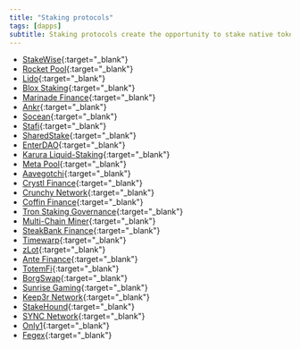 ```yaml
---
title: "Staking protocols"
tags: [dapps]
subtitle: Staking protocols create the opportunity to stake native tokens to secure blockchains that use a PoS consensus mechanism (and variants).
---
```


- [StakeWise](https://stakewise.io/){:target="_blank"}
- [Rocket Pool](https://rocketpool.net/){:target="_blank"}
- [Lido](https://lido.fi/){:target="_blank"}
- [Blox Staking](https://www.bloxstaking.com/){:target="_blank"}
- [Marinade Finance](https://marinade.finance){:target="_blank"}
- [Ankr](https://www.ankr.com/){:target="_blank"}
- [Socean](https://www.socean.fi){:target="_blank"}
- [Stafi](https://www.stafi.io/){:target="_blank"}
- [SharedStake](https://www.sharedstake.org/){:target="_blank"}
- [EnterDAO](https://enterdao.xyz){:target="_blank"}
- [Karura Liquid-Staking](https://acala.network/karura){:target="_blank"}
- [Meta Pool](https://metapool.app){:target="_blank"}
- [Aavegotchi](https://aavegotchi.com){:target="_blank"}
- [Crystl Finance](https://www.crystl.finance){:target="_blank"}
- [Crunchy Network](https://crunchy.network){:target="_blank"}
- [Coffin Finance](https://coffin.finance){:target="_blank"}
- [Tron Staking Governance](http://tronscan.org){:target="_blank"}
- [Multi-Chain Miner](https://multichain-miner.net){:target="_blank"}
- [SteakBank Finance](https://steakbank.finance/){:target="_blank"}
- [Timewarp](https://timewarp.finance){:target="_blank"}
- [zLot](https://zlot.finance/){:target="_blank"}
- [Ante Finance](https://ante.finance){:target="_blank"}
- [TotemFi](https://totemfi.com){:target="_blank"}
- [BorgSwap](https://borgswap.exchange){:target="_blank"}
- [Sunrise Gaming](https://sunrisegaming-dao.com){:target="_blank"}
- [Keep3r Network](https://keep3r.network){:target="_blank"}
- [StakeHound](https://stakehound.com/){:target="_blank"}
- [SYNC Network](https://syncbond.com/){:target="_blank"}
- [Only1](https://only1.app){:target="_blank"}
- [Fegex](https://fegtoken.com){:target="_blank"}
